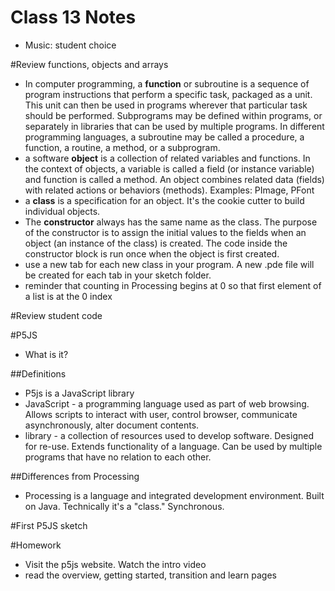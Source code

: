 Class 13 Notes
==============

* Music: student choice

#Review functions, objects and arrays

* In computer programming, a **function** or subroutine is a sequence of program instructions that perform a specific task, packaged as a unit. This unit can then be used in programs wherever that particular task should be performed. Subprograms may be defined within programs, or separately in libraries that can be used by multiple programs. In different programming languages, a subroutine may be called a procedure, a function, a routine, a method, or a subprogram.
* a software **object** is a collection of related variables and functions. In the context of objects, a variable is called a field (or instance variable) and function is called a method. An object combines related data (fields) with related actions or behaviors (methods). Examples: PImage, PFont
* a **class** is a specification for an object. It's the cookie cutter to build individual objects.
*  The **constructor** always has the same name as the class. The purpose of the constructor is to assign the initial values to the fields when an object (an instance of the class) is created. The code inside the constructor block is run once when the object is first created.
*  use a new tab for each new class in your program. A new .pde file will be created for each tab in your sketch folder.
*  reminder that counting in Processing begins at 0 so that first element of a list is at the 0 index

#Review student code

#P5JS

* What is it?

##Definitions

* P5js is a JavaScript library
* JavaScript - a programming language used as part of web browsing. Allows scripts to interact with user, control browser, communicate asynchronously, alter document contents.
* library - a collection of resources used to develop software. Designed for re-use. Extends functionality of a language. Can be used by multiple programs that have no relation to each other.

##Differences from Processing

* Processing is a language and integrated development environment. Built on Java. Technically it's a "class." Synchronous.

#First P5JS sketch

#Homework

* Visit the p5js website. Watch the intro video
* read the overview, getting started, transition and learn pages

